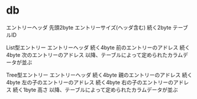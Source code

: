 # db


エントリーヘッダ
    先頭2byte エントリーサイズ(ヘッダ含む)
    続く2byte  テーブルID

List型エントリー
    エントリーヘッダ
    続く4byte 前のエントリーのアドレス
    続く4byte 次のエントリーのアドレス
    以降、テーブルによって定められたカラムデータが並ぶ

Tree型エントリー
    エントリーヘッダ
    続く4byte 親のエントリーのアドレス
    続く4byte 左の子のエントリーのアドレス
    続く4byte 右の子のエントリーのアドレス
    続く1byte 高さ
    以降、テーブルによって定められたカラムデータが並ぶ

